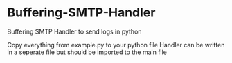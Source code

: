 # Buffering-SMTP-Handler
Buffering SMTP Handler to send logs in python

Copy everything from example.py to your python file
Handler can be written in a seperate file but should be imported to the main file
